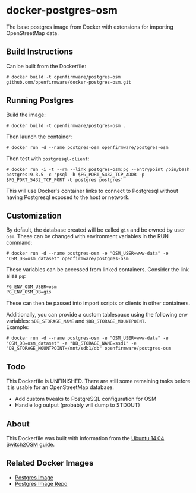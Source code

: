 # docker-postgres-osm

The base postgres image from Docker with extensions for importing OpenStreetMap data.

## Build Instructions

Can be built from the Dockerfile:

    # docker build -t openfirmware/postgres-osm github.com/openfirmware/docker-postgres-osm.git

## Running Postgres

Build the image:

    # docker build -t openfirmware/postgres-osm .

Then launch the container:

    # docker run -d --name postgres-osm openfirmware/postgres-osm

Then test with `postgresql-client`:

    # docker run -i -t --rm --link postgres-osm:pg --entrypoint /bin/bash postgres:9.3.5 -c 'psql -h $PG_PORT_5432_TCP_ADDR -p $PG_PORT_5432_TCP_PORT -U postgres postgres'

This will use Docker's container links to connect to Postgresql without having Postgresql exposed to the host or network.

## Customization

By default, the database created will be called `gis` and be owned by user `osm`. These can be changed with environment variables in the RUN command:

    # docker run -d --name postgres-osm -e "OSM_USER=www-data" -e "OSM_DB=osm_dataset" openfirmware/postgres-osm

These variables can be accessed from linked containers. Consider the link alias `pg`:

    PG_ENV_OSM_USER=osm
    PG_ENV_OSM_DB=gis

These can then be passed into import scripts or clients in other containers.

Additionally, you can provide a custom tablespace using the following env variables: ``$DB_STORAGE_NAME`` and ``$DB_STORAGE_MOUNTPOINT``.  
Example:
    
    # docker run -d --name postgres-osm -e "OSM_USER=www-data" -e "OSM_DB=osm_dataset" -e "DB_STORAGE_NAME=ssd1" -e "DB_STORAGE_MOUNTPOINT=/mnt/sdb1/db" openfirmware/postgres-osm    

## Todo

This Dockerfile is UNFINISHED. There are still some remaining tasks before it is usable for an OpenStreetMap database.

* Add custom tweaks to PostgreSQL configuration for OSM
* Handle log output (probably will dump to STDOUT)

## About

This Dockerfile was built with information from the [Ubuntu 14.04 Switch2OSM guide](http://switch2osm.org/serving-tiles/manually-building-a-tile-server-14-04/).

## Related Docker Images

* [Postgres Image](https://registry.hub.docker.com/_/postgres/)
* [Postgres Image Repo](https://github.com/docker-library/postgres)


